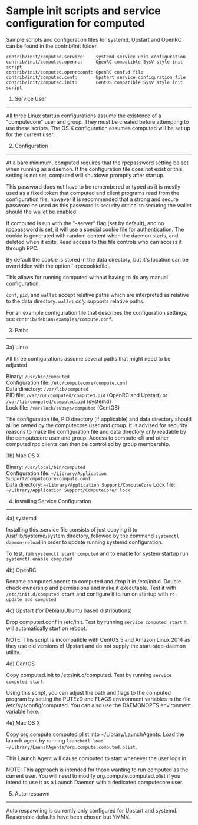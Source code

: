 Sample init scripts and service configuration for computed
==========================================================

Sample scripts and configuration files for systemd, Upstart and OpenRC
can be found in the contrib/init folder.

    contrib/init/computed.service:    systemd service unit configuration
    contrib/init/computed.openrc:     OpenRC compatible SysV style init script
    contrib/init/computed.openrcconf: OpenRC conf.d file
    contrib/init/computed.conf:       Upstart service configuration file
    contrib/init/computed.init:       CentOS compatible SysV style init script

1. Service User
---------------------------------

All three Linux startup configurations assume the existence of a "computecore" user
and group.  They must be created before attempting to use these scripts.
The OS X configuration assumes computed will be set up for the current user.

2. Configuration
---------------------------------

At a bare minimum, computed requires that the rpcpassword setting be set
when running as a daemon.  If the configuration file does not exist or this
setting is not set, computed will shutdown promptly after startup.

This password does not have to be remembered or typed as it is mostly used
as a fixed token that computed and client programs read from the configuration
file, however it is recommended that a strong and secure password be used
as this password is security critical to securing the wallet should the
wallet be enabled.

If computed is run with the "-server" flag (set by default), and no rpcpassword is set,
it will use a special cookie file for authentication. The cookie is generated with random
content when the daemon starts, and deleted when it exits. Read access to this file
controls who can access it through RPC.

By default the cookie is stored in the data directory, but it's location can be overridden
with the option '-rpccookiefile'.

This allows for running computed without having to do any manual configuration.

`conf`, `pid`, and `wallet` accept relative paths which are interpreted as
relative to the data directory. `wallet` *only* supports relative paths.

For an example configuration file that describes the configuration settings,
see `contrib/debian/examples/compute.conf`.

3. Paths
---------------------------------

3a) Linux

All three configurations assume several paths that might need to be adjusted.

Binary:              `/usr/bin/computed`  
Configuration file:  `/etc/computecore/compute.conf`  
Data directory:      `/var/lib/computed`  
PID file:            `/var/run/computed/computed.pid` (OpenRC and Upstart) or `/var/lib/computed/computed.pid` (systemd)  
Lock file:           `/var/lock/subsys/computed` (CentOS)  

The configuration file, PID directory (if applicable) and data directory
should all be owned by the computecore user and group.  It is advised for security
reasons to make the configuration file and data directory only readable by the
computecore user and group.  Access to compute-cli and other computed rpc clients
can then be controlled by group membership.

3b) Mac OS X

Binary:              `/usr/local/bin/computed`  
Configuration file:  `~/Library/Application Support/ComputeCore/compute.conf`  
Data directory:      `~/Library/Application Support/ComputeCore`
Lock file:           `~/Library/Application Support/ComputeCore/.lock`

4. Installing Service Configuration
-----------------------------------

4a) systemd

Installing this .service file consists of just copying it to
/usr/lib/systemd/system directory, followed by the command
`systemctl daemon-reload` in order to update running systemd configuration.

To test, run `systemctl start computed` and to enable for system startup run
`systemctl enable computed`

4b) OpenRC

Rename computed.openrc to computed and drop it in /etc/init.d.  Double
check ownership and permissions and make it executable.  Test it with
`/etc/init.d/computed start` and configure it to run on startup with
`rc-update add computed`

4c) Upstart (for Debian/Ubuntu based distributions)

Drop computed.conf in /etc/init.  Test by running `service computed start`
it will automatically start on reboot.

NOTE: This script is incompatible with CentOS 5 and Amazon Linux 2014 as they
use old versions of Upstart and do not supply the start-stop-daemon utility.

4d) CentOS

Copy computed.init to /etc/init.d/computed. Test by running `service computed start`.

Using this script, you can adjust the path and flags to the computed program by
setting the PUTEzD and FLAGS environment variables in the file
/etc/sysconfig/computed. You can also use the DAEMONOPTS environment variable here.

4e) Mac OS X

Copy org.compute.computed.plist into ~/Library/LaunchAgents. Load the launch agent by
running `launchctl load ~/Library/LaunchAgents/org.compute.computed.plist`.

This Launch Agent will cause computed to start whenever the user logs in.

NOTE: This approach is intended for those wanting to run computed as the current user.
You will need to modify org.compute.computed.plist if you intend to use it as a
Launch Daemon with a dedicated computecore user.

5. Auto-respawn
-----------------------------------

Auto respawning is currently only configured for Upstart and systemd.
Reasonable defaults have been chosen but YMMV.
